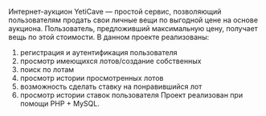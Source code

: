 Интернет-аукцион YetiCave — простой сервис, позволяющий пользователям продать свои личные вещи по выгодной цене на основе аукциона. Пользователь, предложивший максимальную цену, получает вещь по этой стоимости.
В данном проекте реализованы:
1) регистрация и аутентификация пользователя
2) просмотр имеющихся лотов/создание собственных
3) поиск по лотам
4) просмотр истории просмотренных лотов
5) возможность сделать ставку на понравившийся лот
6) просмотр истории ставок пользователя
Проект реализован при помощи PHP + MySQL.
